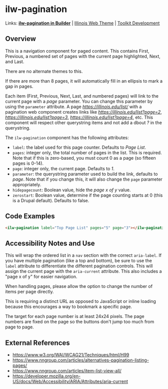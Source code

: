 # ilw-pagination

Links: **[ilw-pagination in Builder](https://builder3.toolkit.illinois.edu/component/ilw-pagination/index.html)** | 
[Illinois Web Theme](https://webtheme.illinois.edu/) | 
[Toolkit Development](https://github.com/web-illinois/toolkit-management)

## Overview

This is a navigation component for paged content. This contains First, Previous, a numbered set of pages with the current page highlighted, Next, and Last. 

There are no alternate themes to this. 

If there are more than 8 pages, it will automatically fill in an ellipsis to mark a gap in pages. 

Each item (First, Previous, Next, Last, and numbered pages) will link to the current page with a *page* parameter. You can change this parameter by using the `parameter` attribute. A page *https://illinois.edu/list/* with a pagination web component creates links like *https://illinois.edu/list?page=2*, *https://illinois.edu/list?page=3*, *https://illinois.edu/list?page=4*, etc. This component will respect other querystring items and not add a dbout *?* in the querystring. 

The `ilw-pagination` component has the following attributes:
* `label`: the label used for this page counter. Defaults to *Page List*. 
* `pages`: integer only, the total number of pages in the list. This is required. Note that if this is zero-based, you must count 0 as a page (so fifteen pages is 0-14).
* `page`: integer only, the current page. Defaults to *1*.
* `parameter`: the querystring parameter used to build the link, defaults to *page*. Note that if you change this, it will also change the `page` parameter appropriately. 
* `hidepagecount`: Boolean value, hide the *page x of y* value. 
* `zerostart`: Boolean value, determine if the page counting starts at 0 (this is a Drupal default). Defaults to false. 

## Code Examples

```html
<ilw-pagination label="Top Page List" pages="5" page="3"></ilw-pagination>
```

## Accessibility Notes and Use

This will wrap the ordered list in a `nav` section with the correct `aria-label`. If you have multiple pagination (like a top and bottom), be sure to use the `label` attribute to differentiate the different pagination controls. This will assign the current page with the `aria-current` attribute. This also includes a "page x of y" for easier navigation.

When handling pages, please allow the option to change the number of items per page directly. 

This is requiring a distinct URL as opposed to JavaScript or inline loading because this encourages a way to bookmark a specific page. 

The target for each page number is at least 24x24 pixels. The page numbers are fixed on the page so the buttons don't jump too much from page to page. 

## External References

* https://www.w3.org/WAI/WCAG21/Techniques/html/H99
* https://www.nngroup.com/articles/alternatives-pagination-listing-pages/
* https://www.nngroup.com/articles/item-list-view-all/
* https://developer.mozilla.org/en-US/docs/Web/Accessibility/ARIA/Attributes/aria-current
